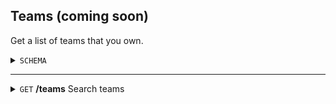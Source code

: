 Teams (coming soon)
-----------
Get a list of teams that you own.

<details>
  <summary><code>SCHEMA</code></summary>
  <br>
  
  Key | Description | Required | Type | Default | Valid Values 
  --- | --- | --- | --- | --- | ---
  <code>id</code> | The team id. | - | Integer | - | -
  <code>name</code> | The team name. | Yes | String (Max length 100) | - | -
  
</details>
<hr>
<details>
  <summary><code>GET</code> <b>/teams</b> Search teams</summary>
  <br>
  Search your teams by team name <code>name</code>

  A sample query might be <code>/teams?name=My</code>

  A successful response will be a status 200 and return an array of up to 100 products.
  
  ```json
  [
    {
        "id" : 123
        "name" : "My First Team",
    },
    ...
  ]
  ```
</details>
